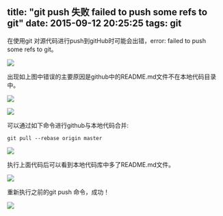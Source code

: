 title: "git push 失败 failed to push some refs to git"
date: 2015-09-12 20:25:25
tags: git
---

在使用git 对源代码进行push到gitHub时可能会出错，error: failed to push some refs to git。

<!--more-->

![][1]

出现如上图中错误的主要原因是github中的README.md文件不在本地代码目录中。

![][2]

![][3]

可以通过如下命令进行github与本地代码合并:

```
git pull --rebase origin master
```

![][4]

执行上面代码后可以看到本地代码库中多了README.md文件。

![][5]

重新执行之前的git push 命令，成功！

![][6]


  [1]: http://7i7k6x.com1.z0.glb.clouddn.com/giterror-01.JPG
  [2]: http://7i7k6x.com1.z0.glb.clouddn.com/giterror-02.JPG
  [3]: http://7i7k6x.com1.z0.glb.clouddn.com/giterror-04.JPG
  [4]: http://7i7k6x.com1.z0.glb.clouddn.com/giterror-05.JPG
  [5]: http://7i7k6x.com1.z0.glb.clouddn.com/giterror-03.JPG
  [6]: http://7i7k6x.com1.z0.glb.clouddn.com/giterror-06.JPG